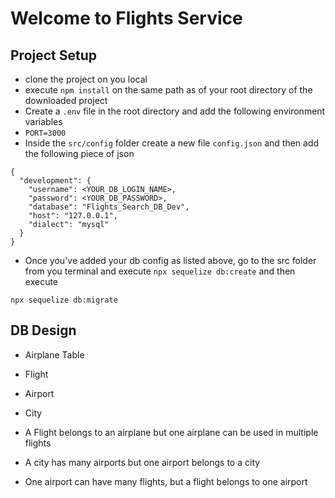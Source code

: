 # Welcome to Flights Service

## Project Setup
- clone the project on you local
- execute `npm install` on the same path as of your root directory of the downloaded project
- Create a `.env` file in the root directory and add the following environment variables
 - `PORT=3000`
- Inside the `src/config` folder create a new file `config.json` and then add the following piece of json

```
{
  "development": {
    "username": <YOUR_DB_LOGIN_NAME>,
    "password": <YOUR_DB_PASSWORD>,
    "database": "Flights_Search_DB_Dev",
    "host": "127.0.0.1",
    "dialect": "mysql"
  }
}

```
- Once you've added your db config as listed above, go to the src folder from you terminal and execute `npx sequelize db:create`
and then execute

`npx sequelize db:migrate`

## DB Design
 - Airplane Table
 - Flight
 - Airport 
 - City

 - A Flight belongs to an airplane but one airplane can be used in multiple flights
 - A city has many airports but one airport belongs to a city
 - One airport can have many flights, but a flight belongs to one airport
